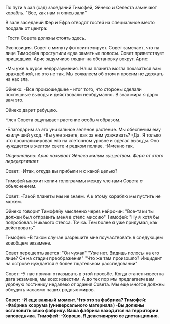 По пути в зал (сад) заседаний Тимофей, Эйнеко и Селеста замечают корабль.
"Все, как нам и описывали"

В зале заседаний Фер и Ефра отводят гостей на специальное место поодаль от центра:

-Гости Совета должны стоять здесь.

Экспозиция. 
Совет с минуту фотосинтезирует. Совет замечает, что на лице Тимофейа проступили едва заметные полосы. Совет приветствует пришедших. Арис задумчиво глядит на обстановку вокруг. Арис:

-Мы уже в курсе недоразумения. Наша планета могла показаться вам враждебной, но это не так. Мы сожалеем об этом и просим не держать на нас зла.

Эйнеко:
-Все произошедшее - итог того, что стороны сделали поспешные выводы и действовали необдуманно. В знак мира я дарю вам это.

Эйнеко дарит ребуцию.

Член Совета ощупывает растение особым образом.

-Благодарим за это уникальное зеленое растение. Мы обеспечим ему наилучший уход.
-Вы уже знаете, как за ним ухаживать?
-Да. Я только что проанализировал его на клеточном уровне и сделал выводы. Оно нуждается в желтом свете и редком поливе.
-Именно так.

*Опционально: Арис называет Эйнеко милым существом. Фера от этого передергивает*

Совет:
-Итак, откуда вы прибыли и с какой целью?

Тимофей множит копии голограммы между членами Совета с объяснением.

Совет:
-Такой планеты мы не знаем. А к этому кораблю мы пустить не можем.

Эйнеко говорит Тимофейу мысленно через нейро-ин:
"Все-таки ты должен был отправить меня в стелс миссию"
Тимофей:
"Ну я хотя бы попробовал. Никакого стелса. Точка. Тем более я уже придумал, как действовать"

Тимофей:
-В таком случае разрешите мне поучаствовать в следующем всеобщем экзамене.

Совет перешептывается:
"Он чужак"
"Уже нет. Видишь полосы на его лице? Он на стадии преображения"
"Что же там произошло? Инцидент на острове нуждается в более тщательном расследовании"

Совет:
-У нас причин отказывать в этой просьбе. Когда станет известна дата экзамена, мы всех известим. А до тех пор мы предлагаем вам удобную гостиницу недалеко от здания Совета. Мы еще многое должны обсудить касаемо наших родных миров.

**Совет:**
**-И еще важный момент. Что это за фабрика?
Тимофей:
-Фабрика ксорума (универсального материала)
-Вы должны остановить свою фабрику. Ваша фабрика находится на территории заповедника.**
**Тимофей:**
**-Хорошо. Я деактивирую ее дистанционно.**



